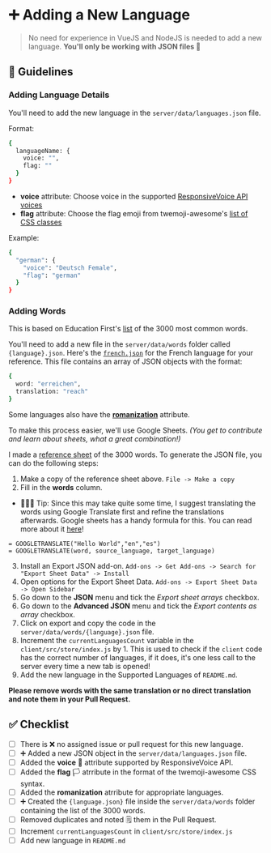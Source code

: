 # ➕ Adding a New Language

> No need for experience in VueJS and NodeJS is needed to add a new language. **You'll only be working with JSON files 🎉**

## 📝 Guidelines

### Adding Language Details
You'll need to add the new language in the `server/data/languages.json` file.

Format:
```sh
{
  languageName: {
    voice: "",
    flag: ""
  }
}
```

- **voice** attribute: Choose voice in the supported [ResponsiveVoice API voices](https://github.com/jayehernandez/letra-extension/blob/master/docs/supported_voices.md)
- **flag** attribute: Choose the flag emoji from twemoji-awesome's [list of CSS classes](https://github.com/jayehernandez/letra-extension/blob/master/client/src/style/twemoji-awesome.scss)

Example:
```sh
{
  "german": {
    "voice": "Deutsch Female",
    "flag": "german"
  }
}
```

### Adding Words
This is based on Education First's [list](https://www.ef.com/wwen/english-resources/english-vocabulary/top-3000-words/) of the 3000 most common words.

You'll need to add a new file in the `server/data/words` folder called `{language}.json`.
Here's the [`french.json`](https://github.com/jayehernandez/letra-extension/blob/master/server/data/words/french.json) for the French language for your reference. This file contains an array of JSON objects with the format:
```sh
{
  word: "erreichen",
  translation: "reach"
}
```

Some languages also have the [**romanization**](https://en.wikipedia.org/wiki/Romanization) attribute.

To make this process easier, we'll use Google Sheets. _(You get to contribute and learn about sheets, what a great combination!)_

I made a [reference sheet](https://docs.google.com/spreadsheets/d/1XFWxJPyVvlG-XL_EFGZ2BUTII0Gr3ovoKPrjfEi-a14) of the 3000 words. To generate the JSON file, you can do the following steps:

1. Make a copy of the reference sheet above. `File -> Make a copy`
2. Fill in the **words** column.
* 💁🏻‍♀️ Tip: Since this may take quite some time, I suggest translating the words using Google Translate first and refine the translations afterwards. Google sheets has a handy formula for this. You can read more about it [here](https://support.google.com/docs/answer/3093331?hl=en)!
```
= GOOGLETRANSLATE("Hello World","en","es")
= GOOGLETRANSLATE(word, source_language, target_language)
```

3. Install an Export JSON add-on.
  `Add-ons -> Get Add-ons -> Search for "Export Sheet Data" -> Install`
4. Open options for the Export Sheet Data.
  `Add-ons -> Export Sheet Data -> Open Sidebar`
5. Go down to the **JSON** menu and tick the *Export sheet arrays* checkbox.
6. Go down to the **Advanced JSON** menu and tick the *Export contents as array* checkbox.
7. Click on export and copy the code in the `server/data/words/{language}.json` file.
8. Increment the `currentLanguagesCount` variable in the `client/src/store/index.js` by 1. This is used to check if the `client` code has the correct number of languages, if it does, it's one less call to the server every time a new tab is opened!
9. Add the new language in the Supported Languages of `README.md`.

**Please remove words with the same translation or no direct translation and note them in your Pull Request.**

## ✅ Checklist
- [ ] There is ❌ no assigned issue or pull request for this new language.
- [ ] ➕ Added a new JSON object in the `server/data/languages.json` file.
- [ ] Added the **voice** 🎤 attribute supported by ResponsiveVoice API.
- [ ] Added the **flag** 🏳 atrribute in the format of the twemoji-awesome CSS syntax.
- [ ] Added the **romanization** atrribute for appropriate languages.
- [ ] ➕ Created the `{language.json}` file inside the `server/data/words` folder containing the list of the 3000 words.
- [ ] Removed duplicates and noted 🗒 them in the Pull Request.
- [ ] Increment `currentLanguagesCount` in `client/src/store/index.js`
- [ ] Add new language in `README.md`
